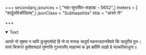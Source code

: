 +++
secondary_sources = [ "महा-सुभाषित-सङ्ग्रहः - 5652",]
meters = [ "शार्दूलविक्रीडितम्",]
jsonClass = "Subhaashita"
title = "आस्ते नो"

+++

<details open><summary>Text</summary>

आस्ते नो सुषमा न चापि कुसुमामोदो हि नो वा मनाक् चातुर्यं मकरन्ददानविषये किं चातुरीयं पुनः।  
यत्त्वं चित्रगतं कुशेशयदलं पुष्णासि गुञ्जारवैर् माहात्म्यं क इव ब्रवीमि तदहो हे चञ्चरीकाधुना॥
</details>
